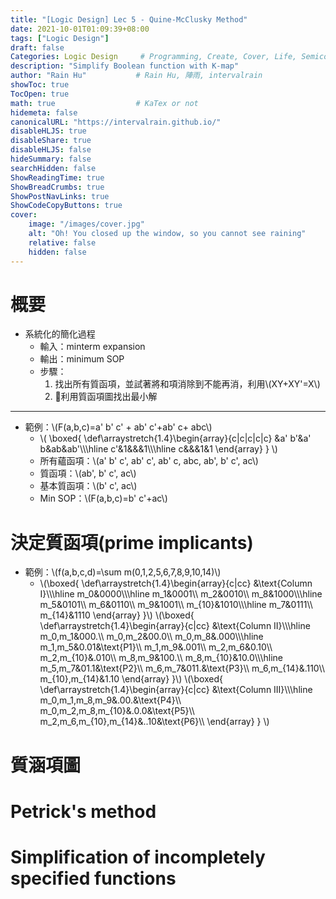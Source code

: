 ```yaml
---
title: "[Logic Design] Lec 5 - Quine-McClusky Method"
date: 2021-10-01T01:09:39+08:00
tags: ["Logic Design"]
draft: false
Categories: Logic Design     # Programming, Create, Cover, Life, Semiconductor, Leetcode, Logic Design, Daily
description: "Simplify Boolean function with K-map"
author: "Rain Hu"           # Rain Hu, 陣雨, intervalrain
showToc: true
TocOpen: true
math: true                  # KaTex or not
hidemeta: false
canonicalURL: "https://intervalrain.github.io/"
disableHLJS: true
disableShare: true
disableHLJS: false
hideSummary: false
searchHidden: false
ShowReadingTime: true
ShowBreadCrumbs: true
ShowPostNavLinks: true
ShowCodeCopyButtons: true
cover:
    image: "/images/cover.jpg"
    alt: "Oh! You closed up the window, so you cannot see raining"
    relative: false
    hidden: false
---
```

# 概要
+ 系統化的簡化過程
    + 輸入：minterm expansion
    + 輸出：minimum SOP
    + 步驟：
        1. 找出所有質函項，並試著將和項消除到不能再消，利用\\(XY+XY'=X\\)
        2. 利用質函項圖找出最小解
---
+ 範例：\\(F(a,b,c)=a' b' c' + ab' c'+ab' c+ abc\\)
    + \\(
    \boxed{
        \def\arraystretch{1.4}\begin{array}{c|c|c|c|c}
             &a' b'&a' b&ab&ab'\\\\\hline
            c'&1&&&1\\\\\hline
            c&&&1&1
        \end{array}
    }
    \\)
    + 所有蘊函項：\\(a' b' c', ab' c', ab' c, abc, ab', b' c', ac\\)
    + 質函項：\\(ab', b' c', ac\\)
    + 基本質函項：\\(b' c', ac\\)
    + Min SOP：\\(F(a,b,c)=b' c'+ac\\)
# 決定質函項(prime implicants)
+ 範例：\\(f(a,b,c,d)=\sum m(0,1,2,5,6,7,8,9,10,14)\\)
    + \\(\boxed{
        \def\arraystretch{1.4}\begin{array}{c|cc}
            &\text{Column I}\\\\\hline
            m_0&0000\\\\\hline
            m_1&0001\\\\
            m_2&0010\\\\
            m_8&1000\\\\\hline
            m_5&0101\\\\
            m_6&0110\\\\
            m_9&1001\\\\
            m_{10}&1010\\\\\hline
            m_7&0111\\\\
            m_{14}&1110
        \end{array}
    }\\)
    \\(\boxed{
        \def\arraystretch{1.4}\begin{array}{c|cc}
            &\text{Column II}\\\\\hline
            m_0,m_1&000.\\\\
            m_0,m_2&00.0\\\\
            m_0,m_8&.000\\\\\hline
            m_1,m_5&0.01&\text{P1}\\\\
            m_1,m_9&.001\\\\
            m_2,m_6&0.10\\\\
            m_2,m_{10}&.010\\\\
            m_8,m_9&100.\\\\
            m_8,m_{10}&10.0\\\\\hline
            m_5,m_7&01.1&\text{P2}\\\\
            m_6,m_7&011.&\text{P3}\\\\
            m_6,m_{14}&.110\\\\
            m_{10},m_{14}&1.10
        \end{array}
    }\\)
    \\(\boxed{
        \def\arraystretch{1.4}\begin{array}{c|cc}
        &\text{Column III}\\\\\hline
        m_0,m_1,m_8,m_9&.00.&\text{P4}\\\\
        m_0,m_2,m_8,m_{10}&.0.0&\text{P5}\\\\
        m_2,m_6,m_{10},m_{14}&..10&\text{P6}\\\\
        \end{array}
    }
    \\)
# 質涵項圖
# Petrick's method
# Simplification of incompletely specified functions